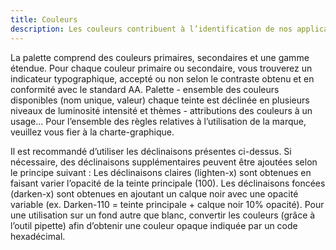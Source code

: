 ```yaml
---
title: Couleurs
description: Les couleurs contribuent à l’identification de nos applications ou services et font partie intégrante de la marque Assurance Maladie. Elles assurent l’homogénéité graphique des interfaces.
---
```


La palette comprend des couleurs primaires, secondaires et une gamme étendue. Pour chaque couleur primaire ou secondaire, vous trouverez un indicateur typographique, accepté ou non selon le contraste obtenu et en conformité avec le standard AA.
Palette - ensemble des couleurs disponibles (nom unique, valeur) chaque teinte est déclinée en plusieurs niveaux de luminosité intensité et thèmes - attributions des couleurs à un usage...
Pour l’ensemble des règles relatives à l’utilisation de la marque, veuillez vous fier à la charte-graphique.

<doc-colors>

Il est recommandé d’utiliser les déclinaisons présentes ci-dessus. Si nécessaire, des déclinaisons supplémentaires peuvent être ajoutées selon le principe suivant :
Les déclinaisons claires (lighten-x) sont obtenues en faisant varier l’opacité de la teinte principale (100).
Les déclinaisons foncées (darken-x) sont obtenues en ajoutant un calque noir avec une opacité variable (ex. Darken-110 = teinte principale + calque noir 10% opacité).
Pour une utilisation sur un fond autre que blanc, convertir les couleurs (grâce à l’outil pipette) afin d’obtenir une couleur opaque indiquée par un code hexadécimal.
